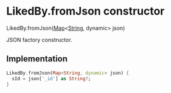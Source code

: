 


# LikedBy.fromJson constructor







LikedBy.fromJson([Map](https://api.flutter.dev/flutter/dart-core/Map-class.html)&lt;[String](https://api.flutter.dev/flutter/dart-core/String-class.html), dynamic> json)


<p>JSON factory constructor.</p>



## Implementation

```dart
LikedBy.fromJson(Map<String, dynamic> json) {
  sId = json['_id'] as String?;
}
```







